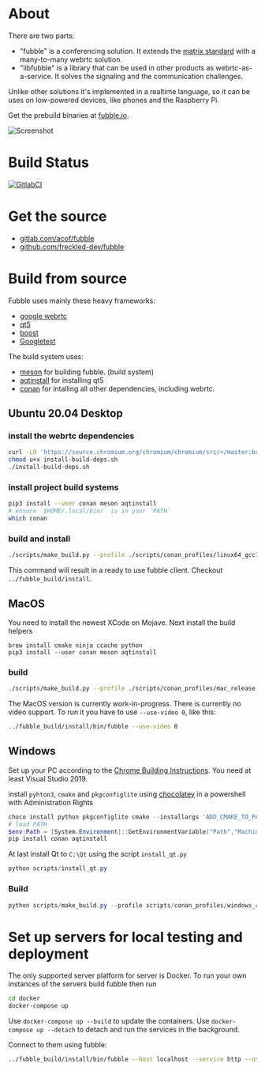# About

There are two parts:
- "fubble" is a conferencing solution. It extends the [matrix standard](https://matrix.org/) with a many-to-many webrtc solution.
- "libfubble" is a library that can be used in other products as webrtc-as-a-service. It solves the signaling and the communication challenges.

Unlike other solutions it's implemented in a realtime language,
so it can be uses on low-powered devices, like phones and the Raspberry Pi.

Get the prebuild binaries at [fubble.io](https://fubble.io).

![Screenshot](https://fubble.io/assets/images/screenshots/main.png "Welcome Screen")

# Build Status

[![GitlabCI](https://gitlab.com/acof/fubble/badges/master/pipeline.svg)](https://gitlab.com/acof/fubble/pipelines)

# Get the source

- [gitlab.com/acof/fubble](https://gitlab.com/acof/fubble)
- [github.com/freckled-dev/fubble](https://github.com/freckled-dev/fubble)

# Build from source

Fubble uses mainly these heavy frameworks:
- [google webrtc](https://webrtc.googlesource.com/src/+/refs/heads/master/docs/native-code/index.md)
- [qt5](https://qt.io)
- [boost](https://boost.org)
- [Googletest](https://github.com/google/googletest)

The build system uses:
- [meson](https://mesonbuild.com/) for building fubble. (build system)
- [aqtinstall](https://github.com/miurahr/aqtinstall) for installing qt5
- [conan](https://conan.io) for intalling all other dependencies, including webrtc.

## Ubuntu 20.04 Desktop

### install the webrtc dependencies

```bash
curl -LO 'https://source.chromium.org/chromium/chromium/src/+/master:build/install-build-deps.sh'
chmod u+x install-build-deps.sh
./install-build-deps.sh
```

### install project build systems

```bash
pip3 install --user conan meson aqtinstall
# ensure `$HOME/.local/bin/` is in your `PATH`
which conan
```

### build and install

```bash
./scripts/make_build.py --profile ./scripts/conan_profiles/linux64_gcc10_release
```

This command will result in a ready to use fubble client. Checkout `../fubble_build/install`.

## MacOS

You need to install the newest XCode on Mojave. Next install the build helpers
```
brew install cmake ninja ccache python
pip3 install --user conan meson aqtinstall
```

### build

```bash
./scripts/make_build.py --profile ./scripts/conan_profiles/mac_release
```

The MacOS version is currently work-in-progress. There is currently no video support.
To run it you have to use `--use-video 0`, like this:
```bash
../fubble_build/install/bin/fubble --use-video 0
```

## Windows

Set up your PC according to the [Chrome Building Instructions](https://chromium.googlesource.com/chromium/src/+/master/docs/windows_build_instructions.md#visual-studio).
You need at least Visual Studio 2019.

install `pyhton3`, `cmake` and `pkgconfiglite` using [chocolatey](https://chocolatey.org/) in a powershell with Administration Rights
```powershell
choco install python pkgconfiglite cmake --installargs 'ADD_CMAKE_TO_PATH=System'
# load PATH
$env:Path = [System.Environment]::GetEnvironmentVariable("Path","Machine") + ";" + [System.Environment]::GetEnvironmentVariable("Path","User")
pip install conan aqtinstall
```

At last install Qt to `C:\Qt` using the script `install_qt.py`
```powershell
python scripts/install_qt.py
```

### Build

```powershell
python scripts/make_build.py --profile scripts/conan_profiles/windows_release
```

# Set up servers for local testing and deployment

The only supported server platform for server is Docker.
To run your own instances of the servers build fubble then run

```bash
cd docker
docker-compose up
```

Use `docker-compose up --build` to update the containers.
Use `docker-compose up --detach` to detach and run the services in the background.

Connect to them using fubble:
```bash
../fubble_build/install/bin/fubble --host localhost --service http --use-ssl 0
```

